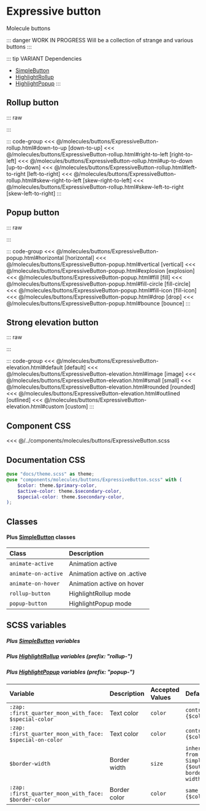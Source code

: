 # Expressive button
<Badge type="tip">Molecule</Badge> <Badge type="info">buttons</Badge>

::: danger WORK IN PROGRESS
Will be a collection of strange and various buttons
:::

::: tip VARIANT Dependencies
- [SimpleButton](/atoms/buttons/SimpleButton.md)
- [HighlightRollup](/atoms/highlights/HighlightRollup.md)
- [HighlightPopup](/atoms/highlights/HighlightPopup.md)
:::


## Rollup button

::: raw
<div class="dev-section">
    <!--@include: ../../molecules/buttons/ExpressiveButton-rollup.html -->
</div>
:::

::: code-group
<<< @/molecules/buttons/ExpressiveButton-rollup.html#down-to-up [down-to-up]
<<< @/molecules/buttons/ExpressiveButton-rollup.html#right-to-left [right-to-left]
<<< @/molecules/buttons/ExpressiveButton-rollup.html#up-to-down [up-to-down]
<<< @/molecules/buttons/ExpressiveButton-rollup.html#left-to-right [left-to-right]
<<< @/molecules/buttons/ExpressiveButton-rollup.html#skew-right-to-left [skew-right-to-left]
<<< @/molecules/buttons/ExpressiveButton-rollup.html#skew-left-to-right [skew-left-to-right]
:::

## Popup button

::: raw
<div class="dev-section">
    <!--@include: ../../molecules/buttons/ExpressiveButton-popup.html -->
</div>
:::

::: code-group
<<< @/molecules/buttons/ExpressiveButton-popup.html#horizontal [horizontal]
<<< @/molecules/buttons/ExpressiveButton-popup.html#vertical [vertical]
<<< @/molecules/buttons/ExpressiveButton-popup.html#explosion [explosion]
<<< @/molecules/buttons/ExpressiveButton-popup.html#fill [fill]
<<< @/molecules/buttons/ExpressiveButton-popup.html#fill-circle [fill-circle]
<<< @/molecules/buttons/ExpressiveButton-popup.html#fill-icon [fill-icon]
<<< @/molecules/buttons/ExpressiveButton-popup.html#drop [drop]
<<< @/molecules/buttons/ExpressiveButton-popup.html#bounce [bounce]
:::

## Strong elevation button

::: raw
<div class="dev-section">
    <!--@include: ../../molecules/buttons/ExpressiveButton-elevation.html -->
</div>
:::

::: code-group
<<< @/molecules/buttons/ExpressiveButton-elevation.html#default [default]
<<< @/molecules/buttons/ExpressiveButton-elevation.html#image [image]
<<< @/molecules/buttons/ExpressiveButton-elevation.html#small [small]
<<< @/molecules/buttons/ExpressiveButton-elevation.html#rounded [rounded]
<<< @/molecules/buttons/ExpressiveButton-elevation.html#outlined [outlined]
<<< @/molecules/buttons/ExpressiveButton-elevation.html#custom [custom]
:::


## Component CSS

<<< @/../components/molecules/buttons/ExpressiveButton.scss

## Documentation CSS

```scss
@use "docs/theme.scss" as theme;
@use "components/molecules/buttons/ExpressiveButton.scss" with (
    $color: theme.$primary-color,
    $active-color: theme.$secondary-color,
    $special-color: theme.$secondary-color,
);
```

## Classes
#### Plus [SimpleButton](/atoms/buttons/SimpleButton) classes

| Class               | Description                 |
|:--------------------|:----------------------------|
| `animate-active`    | Animation active            |
| `animate-on-active` | Animation active on .active |
| `animate-on-hover`  | Animation active on hover   |
| `rollup-button`     | HighlightRollup mode        |
| `popup-button`      | HighlightPopup mode         |


## SCSS variables
##### Plus [SimpleButton](/atoms/buttons/SimpleButton) variables
##### Plus [HighlightRollup](/atoms/highlights/HighlightRollup.md) variables (prefix: "rollup-")
##### Plus [HighlightPopup](/atoms/highlights/HighlightPopup.md) variables (prefix: "popup-")

| Variable                                                 | Description         | Accepted Values | Default                                                |
|:---------------------------------------------------------|:--------------------|:----------------|:-------------------------------------------------------|
| `:zap: :first_quarter_moon_with_face: $special-color`    | Text color          | `color`         | `contrast of {$color}`                                 |
| `:zap: :first_quarter_moon_with_face: $special-on-color` | Text color          | `color`         | `contrast of {$color}`                                 |
| `$border-width`                                          | Border width        | `size`          | `inherited from SimpleButton {$outlined-border-width}` |
| `:zap: :first_quarter_moon_with_face: $border-color`     | Border color        | `color`         | `same as {$color}`                                     |

<style lang="scss">
@use "docs/theme.scss" as theme;
@use "components/molecules/buttons/ExpressiveButton.scss" with (
    $color: theme.$primary-color,
    $active-color: theme.$secondary-color,
    $special-color: theme.$secondary-color,
);
</style>